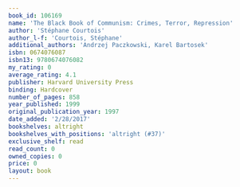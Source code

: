 ```yaml
---
book_id: 106169
name: 'The Black Book of Communism: Crimes, Terror, Repression'
author: 'Stéphane Courtois'
author_l-f: 'Courtois, Stéphane'
additional_authors: 'Andrzej Paczkowski, Karel Bartosek'
isbn: 0674076087
isbn13: 9780674076082
my_rating: 0
average_rating: 4.1
publisher: Harvard University Press
binding: Hardcover
number_of_pages: 858
year_published: 1999
original_publication_year: 1997
date_added: '2/28/2017'
bookshelves: altright
bookshelves_with_positions: 'altright (#37)'
exclusive_shelf: read
read_count: 0
owned_copies: 0
price: 0
layout: book
---
```

